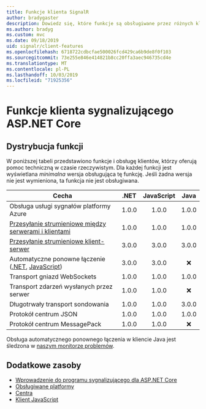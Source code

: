 ```yaml
---
title: Funkcje klienta SignalR
author: bradygaster
description: Dowiedz się, które funkcje są obsługiwane przez różnych klientów ASP.NET Core sygnalizujących.
ms.author: bradyg
ms.custom: mvc
ms.date: 09/18/2019
uid: signalr/client-features
ms.openlocfilehash: 6718722cdbcfae500026fcd429ca6b9de8f0f103
ms.sourcegitcommit: 73e255e846e414821b8cc20ffa3aec946735cd4e
ms.translationtype: MT
ms.contentlocale: pl-PL
ms.lasthandoff: 10/03/2019
ms.locfileid: "71925356"
---
```

# <a name="aspnet-core-signalr-client-features"></a>Funkcje klienta sygnalizującego ASP.NET Core

## <a name="feature-distribution"></a>Dystrybucja funkcji

W poniższej tabeli przedstawiono funkcje i obsługę klientów, którzy oferują pomoc techniczną w czasie rzeczywistym. Dla każdej funkcji jest wyświetlana *minimalna* wersja obsługująca tę funkcję. Jeśli żadna wersja nie jest wymieniona, ta funkcja nie jest obsługiwana.

| Cecha | .NET | JavaScript | Java |
| ---- | :-: | :-: | :-: |
| Obsługa usługi sygnałów platformy Azure |1.0.0|1.0.0|1.0.0|
| [Przesyłanie strumieniowe między serwerami i klientami](xref:signalr/streaming)          |1.0.0|1.0.0|1.0.0|
| [Przesyłanie strumieniowe klient-serwer](xref:signalr/streaming)          |3.0.0|3.0.0|3.0.0|
| Automatyczne ponowne łączenie ([.NET](/aspnet/core/signalr/dotnet-client?view=aspnetcore-3.0&tabs=visual-studio#handle-lost-connection), [JavaScript](/aspnet/core/signalr/javascript-client?view=aspnetcore-3.0#reconnect-clients))          |3.0.0|3.0.0|❌|
| Transport gniazd WebSockets |1.0.0|1.0.0|1.0.0|
| Transport zdarzeń wysłanych przez serwer |1.0.0|1.0.0|❌|
| Długotrwały transport sondowania |1.0.0|1.0.0|3.0.0|
| Protokół centrum JSON |1.0.0|1.0.0|1.0.0|
| Protokół centrum MessagePack |1.0.0|1.0.0|❌|

Obsługa automatycznego ponownego łączenia w kliencie Java jest śledzona w [naszym monitorze problemów](https://github.com/aspnet/AspNetCore/issues/8711).

## <a name="additional-resources"></a>Dodatkowe zasoby

* [Wprowadzenie do programu sygnalizującego dla ASP.NET Core](xref:tutorials/signalr)
* [Obsługiwane platformy](xref:signalr/supported-platforms)
* [Centra](xref:signalr/hubs)
* [Klient JavaScript](xref:signalr/javascript-client)
